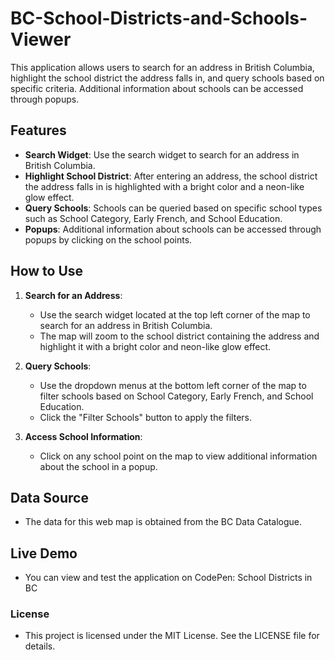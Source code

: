 # BC-School-Districts-and-Schools-Viewer

This application allows users to search for an address in British Columbia, highlight the school district the address falls in, and query schools based on specific criteria. Additional information about schools can be accessed through popups.

## Features

- **Search Widget**: Use the search widget to search for an address in British Columbia.
- **Highlight School District**: After entering an address, the school district the address falls in is highlighted with a bright color and a neon-like glow effect.
- **Query Schools**: Schools can be queried based on specific school types such as School Category, Early French, and School Education.
- **Popups**: Additional information about schools can be accessed through popups by clicking on the school points.

## How to Use

1. **Search for an Address**:
   - Use the search widget located at the top left corner of the map to search for an address in British Columbia.
   - The map will zoom to the school district containing the address and highlight it with a bright color and neon-like glow effect.

2. **Query Schools**:
   - Use the dropdown menus at the bottom left corner of the map to filter schools based on School Category, Early French, and School Education.
   - Click the "Filter Schools" button to apply the filters.

3. **Access School Information**:
   - Click on any school point on the map to view additional information about the school in a popup.

## Data Source
   - The data for this web map is obtained from the BC Data Catalogue.

## Live Demo
   - You can view and test the application on CodePen: School Districts in BC

### License
   - This project is licensed under the MIT License. See the LICENSE file for details.
